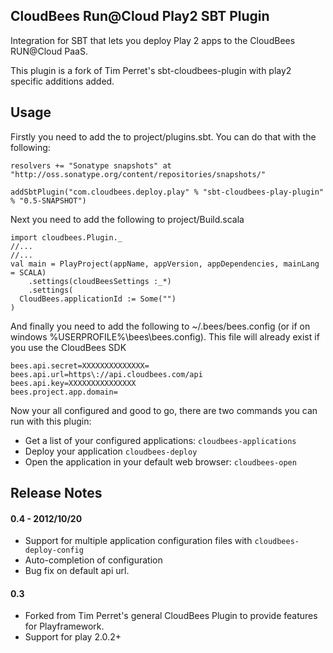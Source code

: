CloudBees Run@Cloud Play2 SBT Plugin
------------------------------

Integration for SBT that lets you deploy Play 2 apps to the CloudBees RUN@Cloud PaaS.

This plugin is a fork of Tim Perret's sbt-cloudbees-plugin with play2 specific additions added.

Usage
-----

Firstly you need to add the to project/plugins.sbt. You can do that with the following:

<pre><code>resolvers += "Sonatype snapshots" at "http://oss.sonatype.org/content/repositories/snapshots/"

addSbtPlugin("com.cloudbees.deploy.play" % "sbt-cloudbees-play-plugin" % "0.5-SNAPSHOT")
</code></pre>

Next you need to add the following to project/Build.scala

<pre><code>import cloudbees.Plugin._
//...
//...
val main = PlayProject(appName, appVersion, appDependencies, mainLang = SCALA) 
    .settings(cloudBeesSettings :_*)
    .settings(
  CloudBees.applicationId := Some("<applicationname>")
)
</code></pre>

And finally you need to add the following to ~/.bees/bees.config (or if on windows %USERPROFILE%\bees\bees.config).
This file will already exist if you use the CloudBees SDK

<pre><code>bees.api.secret=XXXXXXXXXXXXXX=
bees.api.url=https\://api.cloudbees.com/api
bees.api.key=XXXXXXXXXXXXXXX
bees.project.app.domain=<accountname>
</code></pre>
Now your all configured and good to go, there are two commands you can run with this plugin:

* Get a list of your configured applications: <code>cloudbees-applications</code>
* Deploy your application <code>cloudbees-deploy</code>
* Open the application in your default web browser: <code>cloudbees-open</code>

Release Notes
--------------

#### 0.4 - 2012/10/20

* Support for multiple application configuration files with `cloudbees-deploy-config`
* Auto-completion of configuration 
* Bug fix on default api url.

#### 0.3

* Forked from Tim Perret's general CloudBees Plugin to provide features for Playframework.
* Support for play 2.0.2+